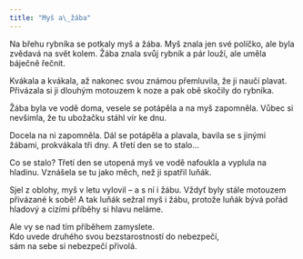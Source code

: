 ```yaml
---
title: "Myš a\_žába"
---
```


Na břehu rybníka se potkaly myš a žába. Myš znala jen své políčko, ale byla zvědavá na svět kolem. Žába znala svůj rybník a pár louží, ale uměla báječně řečnit.

Kvákala a kvákala, až nakonec svou známou přemluvila, že ji naučí plavat. Přivázala si ji dlouhým motouzem k noze a pak obě skočily do rybníka.

Žába byla ve vodě doma, vesele se potápěla a na myš zapomněla. Vůbec si nevšimla, že tu ubožačku stáhl vír ke dnu.

Docela na ni zapomněla. Dál se potápěla a plavala, bavila se s jinými žábami, prokvákala tři dny. A třetí den se to stalo…

Co se stalo? Třetí den se utopená myš ve vodě nafoukla a vyplula na hladinu. Vznášela se tu jako měch, než ji spatřil luňák.

Sjel z oblohy, myš v letu vylovil – a s ní i žábu. Vždyť byly stále motouzem přivázané k sobě! A tak luňák sežral myš i žábu, protože luňák bývá pořád hladový a cizími příběhy si hlavu neláme.

Ale vy se nad tím příběhem zamyslete.  
Kdo uvede druhého svou bezstarostností do nebezpečí,  
sám na sebe si nebezpečí přivolá.
